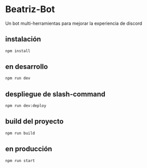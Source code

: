 # Beatriz-Bot
Un bot multi-herramientas para mejorar la experiencia de discord

## instalación
```bash
npm install
```
## en desarrollo
```bash
npm run dev
```
## despliegue de slash-command
```bash
npm run dev:deploy
```
## build del proyecto
```bash
npm run build
```
## en producción
```bash
npm run start
```
